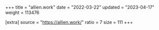 +++
title = "allien.work"
date = "2022-03-22"
updated = "2023-04-17"
weight = 113476

[extra]
source = "https://allien.work/"
ratio = 7
size = 111
+++
